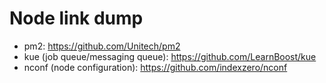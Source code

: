 # Node link dump

*   pm2: https://github.com/Unitech/pm2
*   kue (job queue/messaging queue): https://github.com/LearnBoost/kue
*   nconf (node configuration): https://github.com/indexzero/nconf